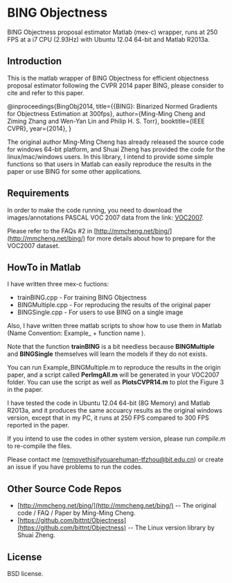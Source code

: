 # BING Objectness

BING Objectness proposal estimator Matlab (mex-c) wrapper, runs at 250
FPS at a i7 CPU (2.93Hz) with Ubuntu 12.04 64-bit and Matlab R2013a.

## Introduction

This is the matlab wrapper of BING Objectness for efficient
objectness proposal estimator following the CVPR 2014 paper BING, please
consider to cite and refer to this paper.

@inproceedings{BingObj2014,
  title={{BING}: Binarized Normed Gradients for Objectness Estimation at
300fps},
  author={Ming-Ming Cheng and Ziming Zhang and Wen-Yan Lin and Philip H.
S. Torr},
  booktitle={IEEE CVPR},
  year={2014},
}

The original author Ming-Ming Cheng has already released the source code
for windows 64-bit platform, and Shuai Zheng has provided the code for
the linux/mac/windows users.
In this library, I intend to provide some simple functions so that
users in Matlab can easily reproduce the results in the paper or use BING for some
other applications.

## Requirements

In order to make the code running, you need to download the
images/annotations PASCAL VOC 2007 data from the link:
[VOC2007](http://pascallin.ecs.soton.ac.uk/challenges/VOC/voc2007/#testdata).

Please refer to the FAQs #2 in
[http://mmcheng.net/bing/](http://mmcheng.net/bing/) for more details
about how to prepare for the VOC2007 dataset.

## HowTo in Matlab

I have written three mex-c fuctions:

* trainBING.cpp - For training BING Objectness
* BINGMultiple.cpp - For reproducing the results of the original paper
* BINGSingle.cpp - For users to use BING on a single image

Also, I have written three matlab scripts to show how to use them in
Matlab (Name Convention: Example\_ + function name ).

Note that the function __trainBING__ is a bit needless because 
__BINGMultiple__ and __BINGSingle__ themselves will learn the models if they do not
exists. 

You can run Example\_BINGMultiple.m to reproduce the results in the
origin paper, and a script called __PerImgAll.m__ will be generated in
your VOC2007 folder. 
You can use the script as well as __PlotsCVPR14.m__ to plot the Figure 3 in the
paper.

I have tested the code in Ubuntu 12.04 64-bit (8G Memory) and Matlab R2013a,
 and it produces the same accuarcy results as the
original windows version, except that in my PC, it runs at 250 FPS
compared to 300 FPS reported in the paper. 

If you intend to use the codes in other system version, please run
_compile.m_ to re-compile the files.

Please contact me (removethisifyouarehuman-tfzhou@bit.edu.cn) or create an issue if you have problems to run the
codes. 

## Other Source Code Repos

* [http://mmcheng.net/bing/](http://mmcheng.net/bing/) -- The original
  code / FAQ / Paper by Ming-Ming Cheng.
* [https://github.com/bittnt/Objectness](https://github.com/bittnt/Objectness) -- The Linux version library by Shuai Zheng.

## License

BSD license.
